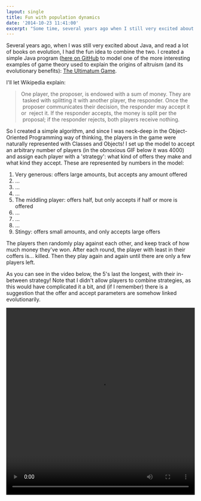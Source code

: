 ```yaml
---
layout: single
title: Fun with population dynamics
date: '2014-10-23 11:41:00'
excerpt: "Some time, several years ago when I still very excited about Java, and read a lot of books on evolution, I had the fun idea to combine the two. I created a simple program to model one of the more interesting examples of game theory used to explain the origins of altruism: The Ultimatum Game."
---
```


Several years ago, when I was still very excited about Java, and read a lot of books on evolution, I had the fun idea to combine the two. I created a simple Java program ([here on GitHub](https://github.com/carderne/Altruism) to model one of the more interesting examples of game theory used to explain the origins of altruism (and its evolutionary benefits): [The Ultimatum Game](https://en.wikipedia.org/wiki/Ultimatum_game).

I'll let Wikipedia explain:

> One player, the proposer, is endowed with a sum of money. They are  tasked with splitting it with another player, the responder. Once the  proposer communicates their decision, the responder may accept it or  reject it. If the responder accepts, the money is split per the  proposal; if the responder rejects, both players receive nothing.

So I created a simple algorithm, and since I was neck-deep in the Object-Oriented Programming way of thinking, the players in the game were naturally represented with Classes and Objects! I set up the model to accept an arbitrary number of players (in the obnoxious GIF below it was 4000) and assign each player with a 'strategy': what kind of offers they make and what kind they accept. These are represented by numbers in the model:

 1. Very generous: offers large amounts, but accepts any amount offered
 2. ...
 3. ...
 4. ...
 5. The middling player: offers half, but only accepts if half or more is
    offered
 6. ...
 7. ...
 8. ...
 9. Stingy: offers small amounts, and only accepts large offers

The players then randomly play against each other, and keep track of how much money they've won. After each round, the player with least in their coffers is... killed. Then they play again and again until there are only a few players left.

As you can see in the video below, the 5's last the longest, with their in-between strategy! Note that I didn't allow players to combine strategies, as this would have complicated it a bit, and (if I remember) there is a suggestion that the offer and accept parameters are somehow linked evolutionarily.

<video width="100%" height="500" controls>
    <source src="/assets/videos/altruism.mp4" type="video/mp4">
    Your browser does not support the video tag.
    </source>
</video>
